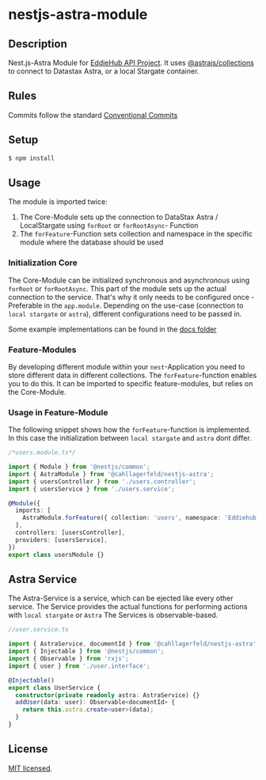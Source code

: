 # nestjs-astra-module

## Description

Nest.js-Astra Module for [EddieHub API Project](https://github.com/EddieHubCommunity/api). It uses [@astrajs/collections](https://github.com/datastax/astrajs/tree/master/packages/collections) to connect to Datastax Astra, or a local Stargate container.

## Rules

Commits follow the standard [Conventional Commits](https://www.conventionalcommits.org/en/v1.0.0/)

## Setup

```bash
$ npm install
```

## Usage

The module is imported twice:

1. The Core-Module sets up the connection to DataStax Astra / LocalStargate using `forRoot` or `forRootAsync`- Function
1. The `forFeature`-Function sets collection and namespace in the specific module where the database should be used

### Initialization Core

The Core-Module can be initialized synchronous and asynchronous using `forRoot` or `forRootAsync`.
This part of the module sets up the actual connection to the service. That's why it only needs to be configured once - Preferable in the `app.module`.
Depending on the use-case (connection to `local stargate` or `astra`), different configurations need to be passed in.

Some example implementations can be found in the [docs folder](/docs)

### Feature-Modules

By developing different module within your `nest`-Application you need to store different data in different collections.
The `forFeature`-function enables you to do this. It can be imported to specific feature-modules, but relies on the Core-Module.

### Usage in Feature-Module

The following snippet shows how the `forFeature`-function is implemented. In this case the initialization between `local stargate` and `astra` dont differ.

```ts
/*users.module.ts*/

import { Module } from '@nestjs/common';
import { AstraModule } from '@cahllagerfeld/nestjs-astra';
import { usersController } from './users.controller';
import { usersService } from './users.service';

@Module({
  imports: [
    AstraModule.forFeature({ collection: 'users', namespace: 'Eddiehub' }),
  ],
  controllers: [usersController],
  providers: [usersService],
})
export class usersModule {}
```

## Astra Service

The Astra-Service is a service, which can be ejected like every other service.
The Service provides the actual functions for performing actions with `local stargate` or `Astra`
The Services is observable-based.

```ts
//user.service.ts

import { AstraService, documentId } from '@cahllagerfeld/nestjs-astra';
import { Injectable } from '@nestjs/common';
import { Observable } from 'rxjs';
import { user } from './user.interface';

@Injectable()
export class UserService {
  constructor(private readonly astra: AstraService) {}
  addUser(data: user): Observable<documentId> {
    return this.astra.create<user>(data);
  }
}
```

## License

[MIT licensed](LICENSE).
